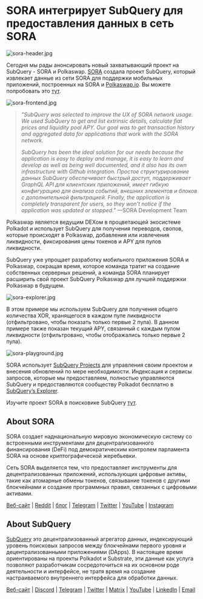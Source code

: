 # SORA интегрирует SubQuery для предоставления данных в сеть SORA

![sora-header.jpg](https://miro.medium.com/max/1400/1*fPPW0DsynIt9QpvK4ZrsUA.jpeg)

Сегодня мы рады анонсировать новый захватывающий проект на SubQuery - SORA и Polkaswap. [SORA](https://sora.org/) создала проект SubQuery, который извлекает данные из сети SORA для поддержки мобильных приложений, построенных на SORA и [Polkaswap.io](http://polkaswap.io/). Вы можете попробовать это [тут](https://explorer.subquery.network/subquery/sora-xor/sora).

![sora-frontend.jpg](https://miro.medium.com/max/1400/1*pq0U6wsutlf8rjXqq7i2BQ.jpeg)

> _"SubQuery was selected to improve the UX of SORA network usage. We used SubQuery to get and list extrinsic details, calculate fiat prices and liquidity pool APY. Our goal was to get transaction history and aggregated data for applications that work with the SORA network._
> 
> _SubQuery has been the ideal solution for our needs because the application is easy to deploy and manage, it is easy to learn and develop as well as being well documented, and it also has its own infrastructure with Github integration. Простое структурирование данных SubQuery обеспечивает быстрый доступ, поддерживает GraphQL API для клиентских приложений, имеет гибкую конфигурацию для анализа событий, внешних элементов и блоков с дополнительной фильтрацией. Finally, the application is completely transparent for users, so they won't notice if the application was updated or stopped."_ —SORA Development Team

Polkaswap является ведущим DEXом в процветающей экосистеме Polkadot и использует SubQuery для получения переводов, свопов, которые происходят в Polkaswap, добавления или извлечения ликвидности, фиксирования цены токенов и APY для пулов ликвидности.

SubQuery уже упрощает разработку мобильного приложения SORA и Polkaswap, сокращая время, которое команда тратит на создание собственных серверных решений, а команда SORA планирует расширить свой проект SubQuery Polkaswap для лучшей поддержки Polkaswap в будущем.

![sora-explorer.jpg](https://miro.medium.com/max/1400/1*vjdjmmffvJ7zfOQyxo0ZAA.jpeg)

В этом примере мы используем SubQuery для получения общего количества XOR, хранящегося в каждом пуле ликвидности (отфильтровано, чтобы показать только первые 2 пула). В данном примере также показан текущий APY, связанный с каждым пулом ликвидности (отфильтровано, чтобы отображались только первые 2 пула).

![sora-playground.jpg](https://miro.medium.com/max/1400/1*oTh-ajGfG1oEhYdvqo12tQ.jpeg)

SORA использует [SubQuery Projects](https://project.subquery.network/) для управления своим проектом и внесения обновлений по мере необходимости. Индексация и сервисы запросов, которые мы предоставляем, полностью управляются SubQuery и предоставляются сообществу Polkadot бесплатно в [SubQuery’s Explorer](https://explorer.subquery.network/).

Изучите проект SORA в поисковике SubQuery [тут](https://explorer.subquery.network/subquery/sora-xor/sora).

## About SORA

SORA создает наднациональную мировую экономическую систему со встроенными инструментами для децентрализованного финансирования (DeFi) под демократическим контролем парламента SORA на основе криптографической жеребьевки.

Сеть SORA выделяется тем, что предоставляет инструменты для децентрализованных приложений, использующих цифровые активы, такие как атомарные обмены токенов, связывание токенов с другими блокчейнами и создание программных правил, связанных с цифровыми активами.

[Веб-сайт](https://sora.org/) | [Reddit](https://www.reddit.com/r/SORA/) | [блог](https://sora.org/blog) | [Telegram](https://t.me/sora_xor) | [Twitter](https://twitter.com/sora_xor) | [YouTube](https://youtube.com/sora_xor) | [Instagram](https://instagram.com/sora_xor)

## About SubQuery

[SubQuery](https://subquery.network/) это децентрализованный агрегатор данных, индексирующий уровень поисковых запросов между блокчейнами первого уровня и децентрализованными приложениями (DApps). В настоящее время ориентированы на проекты Polkadot и Substrate, эти данные как услуга позволяют разработчикам сосредоточиться на их основном роде деятельности и интерфейсе, не тратя время на создание настраиваемого внутреннего интерфейса для обработки данных.

[Веб-сайт](https://subquery.network/) | [Discord](https://discord.com/invite/78zg8aBSMG) | [Telegram](https://t.me/subquerynetwork) | [Twitter](https://twitter.com/subquerynetwork) | [Matrix](https://matrix.to/#/#subquery:matrix.org) | [YouTube](https://www.youtube.com/channel/UCi1a6NUUjegcLHDFLr7CqLw) | [LinkedIn](https://www.linkedin.com/company/subquery) | [Email](mailto:hello@subquery.network)

